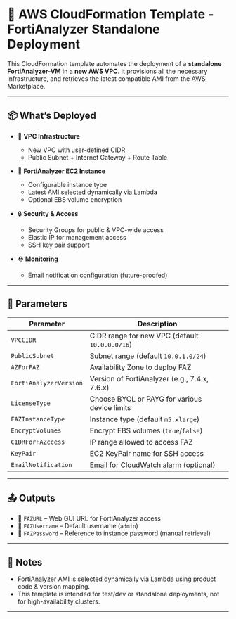 # 🚀 AWS CloudFormation Template - FortiAnalyzer Standalone Deployment

This CloudFormation template automates the deployment of a **standalone FortiAnalyzer-VM** in a **new AWS VPC**. It provisions all the necessary infrastructure, and retrieves the latest compatible AMI from the AWS Marketplace.

---

## 📦 What’s Deployed

- 🧱 **VPC Infrastructure**
  - New VPC with user-defined CIDR
  - Public Subnet + Internet Gateway + Route Table

- 🧰 **FortiAnalyzer EC2 Instance**
  - Configurable instance type
  - Latest AMI selected dynamically via Lambda
  - Optional EBS volume encryption

- 🔒 **Security & Access**
  - Security Groups for public & VPC-wide access
  - Elastic IP for management access
  - SSH key pair support

- ⛑️ **Monitoring**
  - Email notification configuration (future-proofed)

---

## 🔧 Parameters

| Parameter | Description |
|----------|-------------|
| `VPCCIDR` | CIDR range for new VPC (default `10.0.0.0/16`) |
| `PublicSubnet` | Subnet range (default `10.0.1.0/24`) |
| `AZForFAZ` | Availability Zone to deploy FAZ |
| `FortiAnalyzerVersion` | Version of FortiAnalyzer (e.g., 7.4.x, 7.6.x) |
| `LicenseType` | Choose BYOL or PAYG for various device limits |
| `FAZInstanceType` | Instance type (default `m5.xlarge`) |
| `EncryptVolumes` | Encrypt EBS volumes (`true`/`false`) |
| `CIDRForFAZccess` | IP range allowed to access FAZ |
| `KeyPair` | EC2 KeyPair name for SSH access |
| `EmailNotification` | Email for CloudWatch alarm (optional) |

---

## 📤 Outputs

- 🔗 `FAZURL` – Web GUI URL for FortiAnalyzer access
- 👤 `FAZUsername` – Default username (`admin`)
- 🔐 `FAZPassword` – Reference to instance password (manual retrieval)

---

## 📌 Notes

- FortiAnalyzer AMI is selected dynamically via Lambda using product code & version mapping.
- This template is intended for test/dev or standalone deployments, not for high-availability clusters.

---
